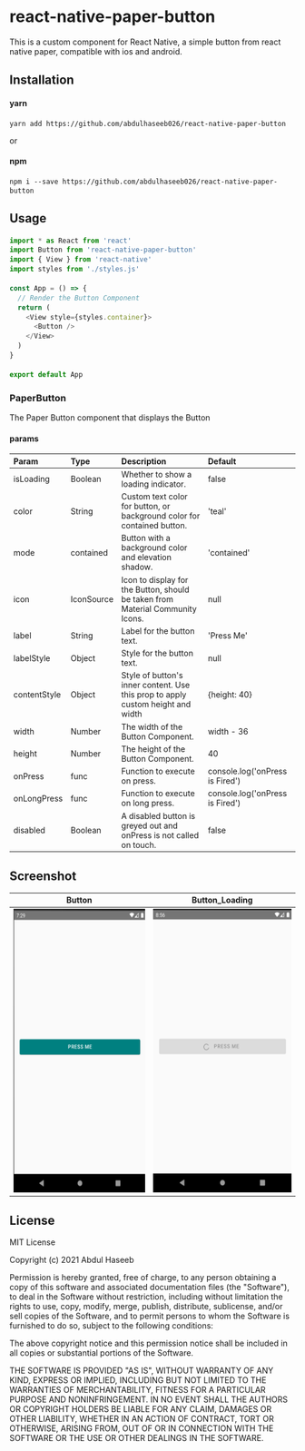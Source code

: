 # react-native-paper-button

This is a custom component for React Native, a simple button from react native paper, compatible with ios and android.

## Installation

#### yarn

```
yarn add https://github.com/abdulhaseeb026/react-native-paper-button
```

or

#### npm

```
npm i --save https://github.com/abdulhaseeb026/react-native-paper-button
```

## Usage

```js
import * as React from 'react'
import Button from 'react-native-paper-button'
import { View } from 'react-native'
import styles from './styles.js'

const App = () => {
  // Render the Button Component
  return (
    <View style={styles.container}>
      <Button />
    </View>
  )
}

export default App
```

### PaperButton

The Paper Button component that displays the Button

#### params

| Param        | Type       | Description                                                                     | Default                         |
| :----------- | :--------- | :------------------------------------------------------------------------------ | :------------------------------ |
| isLoading    | Boolean    | Whether to show a loading indicator.                                            | false                           |
| color        | String     | Custom text color for button, or background color for contained button.         | 'teal'                          |
| mode         | contained  | Button with a background color and elevation shadow.                            | 'contained'                     |
| icon         | IconSource | Icon to display for the Button, should be taken from Material Community Icons.  | null                            |
| label        | String     | Label for the button text.                                                      | 'Press Me'                      |
| labelStyle   | Object     | Style for the button text.                                                      | null                            |
| contentStyle | Object     | Style of button's inner content. Use this prop to apply custom height and width | {height: 40}                    |
| width        | Number     | The width of the Button Component.                                              | width - 36                      |
| height       | Number     | The height of the Button Component.                                             | 40                              |
| onPress      | func       | Function to execute on press.                                                   | console.log('onPress is Fired') |
| onLongPress  | func       | Function to execute on long press.                                              | console.log('onPress is Fired') |
| disabled     | Boolean    | A disabled button is greyed out and onPress is not called on touch.             | false                           |

<!--
## Contributing

## Credits -->

## Screenshot

|                                 Button                                  |                                 Button_Loading                                  |
| :---------------------------------------------------------------------: | :-----------------------------------------------------------------------------: |
| <img src="./src/components/Button/screenshots/button.png" height="500"> | <img src="./src/components/Button/screenshots/button_loading.png" height="500"> |

## License

MIT License

Copyright (c) 2021 Abdul Haseeb

Permission is hereby granted, free of charge, to any person obtaining a copy
of this software and associated documentation files (the "Software"), to deal
in the Software without restriction, including without limitation the rights
to use, copy, modify, merge, publish, distribute, sublicense, and/or sell
copies of the Software, and to permit persons to whom the Software is
furnished to do so, subject to the following conditions:

The above copyright notice and this permission notice shall be included in all
copies or substantial portions of the Software.

THE SOFTWARE IS PROVIDED "AS IS", WITHOUT WARRANTY OF ANY KIND, EXPRESS OR
IMPLIED, INCLUDING BUT NOT LIMITED TO THE WARRANTIES OF MERCHANTABILITY,
FITNESS FOR A PARTICULAR PURPOSE AND NONINFRINGEMENT. IN NO EVENT SHALL THE
AUTHORS OR COPYRIGHT HOLDERS BE LIABLE FOR ANY CLAIM, DAMAGES OR OTHER
LIABILITY, WHETHER IN AN ACTION OF CONTRACT, TORT OR OTHERWISE, ARISING FROM,
OUT OF OR IN CONNECTION WITH THE SOFTWARE OR THE USE OR OTHER DEALINGS IN THE
SOFTWARE.
